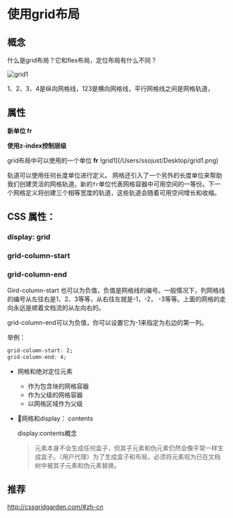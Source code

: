 # 使用grid布局

## 概念

> 

什么是grid布局？它和flex布局，定位布局有什么不同？

![grid1](/Users/ssojust/Desktop/grid1.png)

1、2、3、4是纵向网格线，123是横向网格线，平行网格线之间是网格轨道，



## 属性

**新单位 fr**



**使用z-index控制层级**



grid布局中可以使用的一个单位 **fr** !grid1](/Users/ssojust/Desktop/grid1.png)

轨道可以使用任何长度单位进行定义。 网格还引入了一个另外的长度单位来帮助我们创建灵活的网格轨道。新的`fr`单位代表网格容器中可用空间的一等份。下一个网格定义将创建三个相等宽度的轨道，这些轨道会随着可用空间增长和收缩。



## CSS 属性：

### display: grid

### grid-column-start

### grid-column-end

Gird-column-start 也可以为负值，负值是网格线的编号。一般情况下，列网格线的编号从左往右是1、2、3等等，从右往左就是-1，-2， -3等等。上面的网格的走向永远是顺着文档流的从左向右的。

grid-column-end可以为负值，你可以设置它为-1来指定为右边的第一列。





举例：

```css
grid-column-start: 2;
grid-column-end: 4;
```

- 网格和绝对定位元素

  - 作为包含块的网格容器
  - 作为父级的网格容器
  - 以网格区域作为父级

- 网格和display： contents

  display:contents概念

  > 元素本身不会生成任何盒子，但其子元素和伪元素仍然会像平常一样生成盒子。（用户代理）为了生成盒子和布局，必须将元素视为已在文档树中被其子元素和伪元素替换。

## 推荐

<http://cssgridgarden.com/#zh-cn>